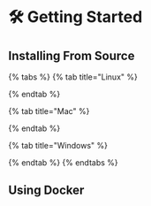 # 🛠 Getting Started

## Installing From Source

{% tabs %}
{% tab title="Linux" %}

{% endtab %}

{% tab title="Mac" %}

{% endtab %}

{% tab title="Windows" %}

{% endtab %}
{% endtabs %}



## Using Docker

